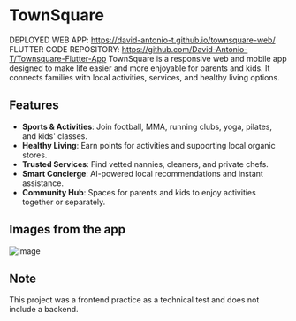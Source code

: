 # TownSquare
DEPLOYED WEB APP: https://david-antonio-t.github.io/townsquare-web/
FLUTTER CODE REPOSITORY: https://github.com/David-Antonio-T/Townsquare-Flutter-App
TownSquare is a responsive web and mobile app designed to make life easier and more enjoyable for parents and kids. It connects families with local activities, services, and healthy living options.

## Features
- **Sports & Activities**: Join football, MMA, running clubs, yoga, pilates, and kids' classes.
- **Healthy Living**: Earn points for activities and supporting local organic stores.
- **Trusted Services**: Find vetted nannies, cleaners, and private chefs.
- **Smart Concierge**: AI-powered local recommendations and instant assistance.
- **Community Hub**: Spaces for parents and kids to enjoy activities together or separately.


## Images from the app

![image](https://github.com/user-attachments/assets/8da29315-3f97-418e-add7-e9046984830c)


## Note
This project was a frontend practice as a technical test and does not include a backend.
